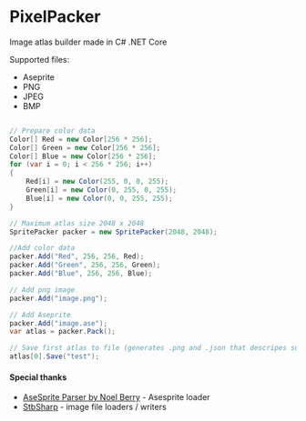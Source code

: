 # PixelPacker

Image atlas builder made in C# .NET Core

Supported files:

* Aseprite
* PNG
* JPEG
* BMP

```csharp

// Prepare color data
Color[] Red = new Color[256 * 256];
Color[] Green = new Color[256 * 256];
Color[] Blue = new Color[256 * 256];
for (var i = 0; i < 256 * 256; i++)
{
	Red[i] = new Color(255, 0, 0, 255);
	Green[i] = new Color(0, 255, 0, 255);
	Blue[i] = new Color(0, 0, 255, 255);
}

// Maximum atlas size 2048 x 2048
SpritePacker packer = new SpritePacker(2048, 2048);

//Add color data
packer.Add("Red", 256, 256, Red);
packer.Add("Green", 256, 256, Green);
packer.Add("Blue", 256, 256, Blue);

// Add png image
packer.Add("image.png");

// Add Aseprite
packer.Add("image.ase");
var atlas = packer.Pack();

// Save first atlas to file (generates .png and .json that descripes subimages+slices)
atlas[0].Save("test");	
```

#### Special thanks

* [AseSprite Parser by Noel Berry](https://gist.github.com/NoelFB/778d190e5d17f1b86ebf39325346fcc5) - Asesprite loader
* [StbSharp](https://github.com/StbSharp/StbImageSharp) - image file loaders / writers
